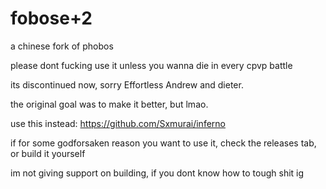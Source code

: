 # fobose+2

a chinese fork of phobos

please dont fucking use it unless you wanna die in every cpvp battle

its discontinued now, sorry Effortless Andrew and dieter.

the original goal was to make it better, but lmao.

use this instead: https://github.com/Sxmurai/inferno

if for some godforsaken reason you want to use it, check the releases tab, or build it yourself

im not giving support on building, if you dont know how to tough shit ig
